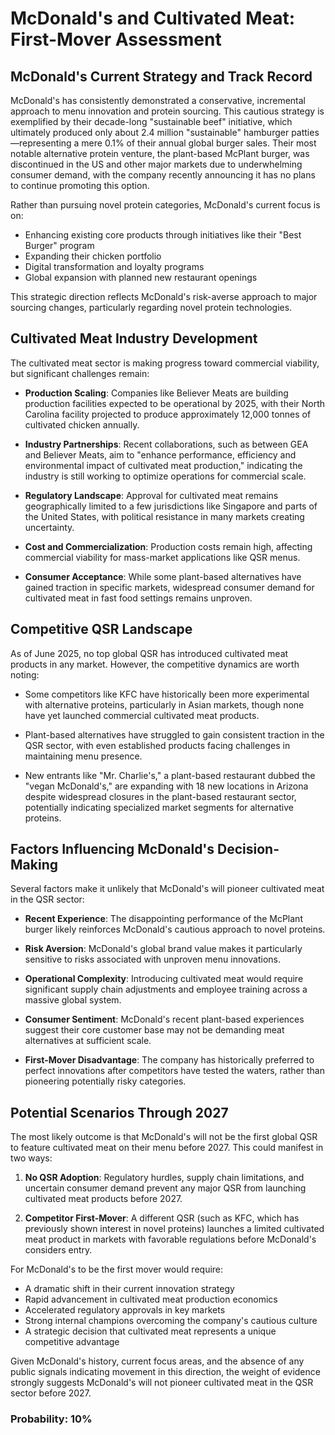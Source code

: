 # McDonald's and Cultivated Meat: First-Mover Assessment

## McDonald's Current Strategy and Track Record

McDonald's has consistently demonstrated a conservative, incremental approach to menu innovation and protein sourcing. This cautious strategy is exemplified by their decade-long "sustainable beef" initiative, which ultimately produced only about 2.4 million "sustainable" hamburger patties—representing a mere 0.1% of their annual global burger sales. Their most notable alternative protein venture, the plant-based McPlant burger, was discontinued in the US and other major markets due to underwhelming consumer demand, with the company recently announcing it has no plans to continue promoting this option.

Rather than pursuing novel protein categories, McDonald's current focus is on:
- Enhancing existing core products through initiatives like their "Best Burger" program
- Expanding their chicken portfolio
- Digital transformation and loyalty programs
- Global expansion with planned new restaurant openings

This strategic direction reflects McDonald's risk-averse approach to major sourcing changes, particularly regarding novel protein technologies.

## Cultivated Meat Industry Development

The cultivated meat sector is making progress toward commercial viability, but significant challenges remain:

- **Production Scaling**: Companies like Believer Meats are building production facilities expected to be operational by 2025, with their North Carolina facility projected to produce approximately 12,000 tonnes of cultivated chicken annually.

- **Industry Partnerships**: Recent collaborations, such as between GEA and Believer Meats, aim to "enhance performance, efficiency and environmental impact of cultivated meat production," indicating the industry is still working to optimize operations for commercial scale.

- **Regulatory Landscape**: Approval for cultivated meat remains geographically limited to a few jurisdictions like Singapore and parts of the United States, with political resistance in many markets creating uncertainty.

- **Cost and Commercialization**: Production costs remain high, affecting commercial viability for mass-market applications like QSR menus.

- **Consumer Acceptance**: While some plant-based alternatives have gained traction in specific markets, widespread consumer demand for cultivated meat in fast food settings remains unproven.

## Competitive QSR Landscape

As of June 2025, no top global QSR has introduced cultivated meat products in any market. However, the competitive dynamics are worth noting:

- Some competitors like KFC have historically been more experimental with alternative proteins, particularly in Asian markets, though none have yet launched commercial cultivated meat products.

- Plant-based alternatives have struggled to gain consistent traction in the QSR sector, with even established products facing challenges in maintaining menu presence.

- New entrants like "Mr. Charlie's," a plant-based restaurant dubbed the "vegan McDonald's," are expanding with 18 new locations in Arizona despite widespread closures in the plant-based restaurant sector, potentially indicating specialized market segments for alternative proteins.

## Factors Influencing McDonald's Decision-Making

Several factors make it unlikely that McDonald's will pioneer cultivated meat in the QSR sector:

- **Recent Experience**: The disappointing performance of the McPlant burger likely reinforces McDonald's cautious approach to novel proteins.

- **Risk Aversion**: McDonald's global brand value makes it particularly sensitive to risks associated with unproven menu innovations.

- **Operational Complexity**: Introducing cultivated meat would require significant supply chain adjustments and employee training across a massive global system.

- **Consumer Sentiment**: McDonald's recent plant-based experiences suggest their core customer base may not be demanding meat alternatives at sufficient scale.

- **First-Mover Disadvantage**: The company has historically preferred to perfect innovations after competitors have tested the waters, rather than pioneering potentially risky categories.

## Potential Scenarios Through 2027

The most likely outcome is that McDonald's will not be the first global QSR to feature cultivated meat on their menu before 2027. This could manifest in two ways:

1. **No QSR Adoption**: Regulatory hurdles, supply chain limitations, and uncertain consumer demand prevent any major QSR from launching cultivated meat products before 2027.

2. **Competitor First-Mover**: A different QSR (such as KFC, which has previously shown interest in novel proteins) launches a limited cultivated meat product in markets with favorable regulations before McDonald's considers entry.

For McDonald's to be the first mover would require:
- A dramatic shift in their current innovation strategy
- Rapid advancement in cultivated meat production economics
- Accelerated regulatory approvals in key markets
- Strong internal champions overcoming the company's cautious culture
- A strategic decision that cultivated meat represents a unique competitive advantage

Given McDonald's history, current focus areas, and the absence of any public signals indicating movement in this direction, the weight of evidence strongly suggests McDonald's will not pioneer cultivated meat in the QSR sector before 2027.

### Probability: 10%